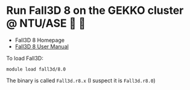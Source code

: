 # Run Fall3D 8 on the GEKKO cluster @ NTU/ASE :volcano: :tiger2:

- Fall3D 8 Homepage
- [Fall3D 8 User Manual](https://gitlab.com/fall3d-distribution/v8.0/-/wikis/home)

To load Fall3D:
```
module load fall3d/8.0
```

The binary is called `Fall3d.r8.x` (I suspect it is `Fall3d.r8.0`)

  <!-- - [Intro](#intro)
  - [Download wind data](#download-wind-data)
  - [Run Fall3D](#run-fall3d)

## Intro
FALL3D should be running fine on the cluster at ```/home/volcano/FALL3D/```. All modules should load automatically. List loaded modules with ```module list```. Required modules are:

```
module add netcdf/4.3.1.1/gnu
module add nco/4.6.3-gnu
module add GMT/4.5.8/gnu
```

Required files are stored on Komodo and on the Github repository. For the latter option, the content of the:
- ```Wind/``` folder should be placed in ```/home/volcano/FALL3D/WindDownload/yourWindName/```
- ```Runs/``` folder should be placed in ```/home/volcano/FALL3D/Runs/yourRunName/```

|:warning: Watch out for modules! |
|---|
| Modules loaded to download the wind data are pretty unstable and are likely to cause problems in the next steps. Therefore you should log out and log back in before running Fall3d.| 


|:boom: Example run |
|---|
| ```Makaturing``` is the example run name used in this manual. Adapt accordingly and make sure to be consistent.| 


## Download wind data
1. Make sure you have the ```.ecmwfapirc``` file in your home directory, e.g. ```/home/susanna.jenkins/```
2. Create a wind folder in ```/home/volcano/FALL3D/WindDownload/```
```
cd /home/volcano/FALL3D/WindDownload/
mkdir Makaturing
cd Makaturing
```

1. Copy template files to your folder:

```
cp ../ecmwf_data.py ./
cp ../FALL3D_eraIn_ecmwf.sh ./
cp ../FALL3D_queue_script.sh ./
```

4. Edit lines 16-22 of *your version of* ```FALL3D_eraIn_ecmwf.sh```. 
    - :warning: **NB1**: The domain must be a multiple of the grid resolution, i.e. if you divide the X or Y range of degrees (e.g. 10 to 30 = 20) by grid resolution (e.g. 0.75) it must be an integer. Ditto for the distance from 0, i.e. -2 won't work with a 0.75 degree grid (can't divide 2 by 0.75), but -3 will. Or won't compile for FALL3D. 
    - :warning: **NB2**: If LATMIN has a decimal (or presumably any of the LAT/LON) then the wind file won't compile properly and so Script-SetDbs won't work, must be integer...
    - :warning: **NB3**: The ```scaling``` variable can be used to upsample the resolution of the atmospheric data in order to increase the resolution of Fall3D outputs, which is necessary for tephra accumulation. Note that i) the scaling parameter should be an integer (i.e. a scaling of 2 doubles the number of points in each dimension) and ii)the two previous points apply to the upsampled output.

|:boom: Just so you know |
|---|
| The scripts to download wind profiles also create a file called ```domain.txt``` that contains the values of ```nx``` and ```ny```, which are required by the Fall3D configuration file.| 


5. Edit *your version of* ```FALL3D_queue_script.sh``` to adapt the path, e.g. ```/home/volcano/FALL3D/WindDownload/Makaturing```

6. Run the script with ```qsub FALL3D_queue_script.sh```
7. Check your submission with ```qstat``` (**Q** = queued; **R** = running; **C** = complete)



## Run Fall3D

1. Create symbolic link to the wind data:

```
ln -s /home/volcano/FALL3D/WindDownload/Makaturing/eraIn.nc /home/volcano/FALL3D/Data/eraIn-nc/Makaturing.eraIn.nc
```

2. Create a run folder and copy template file:
```
mkdir Runs/Makaturing 
cd Runs/Makaturing
cp ../../Input_Template.inp Makaturing.inp
```

3. Edit input file for parameters want where says **EDIT** (and in post-process section if want to run GMT post-processing), can use ```../../Input_Example.inp``` for inspiration 

4. Run the pre-processing scripts, which should all return a 0 value. If you get a 1, check the log files in your ```Runs/Makaturing/``` folder.
```
../../fall3d-7.3.1/Scripts/Script-SetDbs Makaturing eraIn
../../fall3d-7.3.1/Scripts/Script-SetTgsd Makaturing
../../fall3d-7.3.1/Scripts/Script-SetSrc Makaturing
```

### Test run
5. Do a test run on one node. See if the job runs using ```qstat```. If it does, then cancel it using ```qdel jobId``` and go to next step
```
qsub -x -I;  ../../fall3d-7.3.1/Scripts/Script-Fall3d_ser Makaturing
```

### Run on a single CPU
6. To use a single CPU, resubmit using the queue. First copy the queue script ```QueueScript_SingleNode.sh```, edit the header and the run name, then submit it: 
```
cp ../../QueueScript_SingleNode.sh . 
qsub QueueScript_SingleNode.sh
```

### Run in parallel
:warning: **Note:** The parallel approach has been changed, so make sure you have the latest scripts!

7. To use FALL3D in parallel, copy the queue script ```QueueScript_Par.sh```, edit the header and the run name (see [this page](https://github.com/vharg/VHARG-Documentation/blob/master/Cluster/komodo.md) for more details). The one thing to remember here is that **the number of nodes required must be equal to the number of grain-size bins**. In the header line ` #PBS -l nodes=9:ppn=24`, make sure that:
   - `nodes` is equal to `NUMBER_OF_CLASSES` in the GRANULOMETRY section of `run_name.inp`
   - ```ppn``` is adjusted as a function of the selected queue (e.g. 12 for `#PBS -q q12`)

8. Edit the following variables:
    - `NGROUP`: The number of nodes, i.e. the number of grain-size classes
    - `NCPU`: Do not change! #The **total** number of CPUs used, i.e. `NGROUP`*`ppn`
    - Change the run name, e.g., `Makaturing`
 
```
cp ../../QueueScript_Par.sh
qsub QueueScript_Par.sh
```

###  Post processing & visualisation

1.  Post-process results using GMT (typed from the correct run folder): 
```
../../fall3d-7.3.1/Scripts/Script-Fall3d2GMT Makaturing
```  
This takes a while but provides lots of images that can be viewed in the cluster starting a server...
```
python -m SimpleHTTPServer 8080
```
... which can then be visualised by opening [172.21.46.50:8080](172.21.46.50:8080) in a web browser. Alternatively, you can use [Panoply](https://www.giss.nasa.gov/tools/panoply/download/) to open the file ```Makaturing.res.nc```.
 -->
